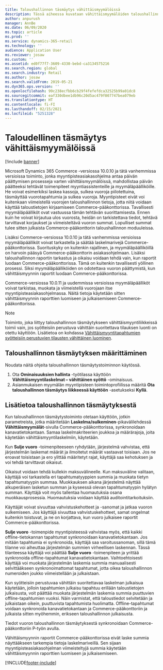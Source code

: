 ```yaml
---
title: Taloushallinnon täsmäytys vähittäismyymälöissä
description: Tässä aiheessa kuvataan vähittäismyymälöiden taloushallinnon täsmäytystä myyntipisteille Microsoft Dynamics 365 Commercessa.
author: anpurush
manager: AnnBe
ms.date: 06/09/2020
ms.topic: article
ms.prod: ''
ms.service: dynamics-365-retail
ms.technology: ''
audience: Application User
ms.reviewer: josaw
ms.custom: ''
ms.assetid: ed0f77f7-3609-4330-bebd-ca3134575216
ms.search.region: global
ms.search.industry: Retail
ms.author: josaw
ms.search.validFrom: 2019-05-21
ms.dyn365.ops.version: ''
ms.openlocfilehash: 99c238ecfbb6cb29f4fefefdca32525b99a01dc8
ms.sourcegitcommit: eaf330dbee1db96c20d5ac479f007747bea079eb
ms.translationtype: HT
ms.contentlocale: fi-FI
ms.lasthandoff: 02/15/2021
ms.locfileid: "5251328"
---
```

# <a name="financial-reconciliation-in-retail-stores"></a>Taloudellinen täsmäytys vähittäismyymälöissä

[!include [banner](includes/banner.md)]

Microsoft Dynamics 365 Commerce -versiossa 10.0.10 ja tätä vanhemmissa versioissa toiminto, jonka myyntipisteasiakasohjelma antaa päivän päättymisen prosesseja varten vähittäismyymälöissä, mahdollistaa päivän päätteeksi tehtävät toimenpiteet myyntiassistenteille ja myymäläpäälliköille. He voivat esimerkiksi laskea kassoja, sulkea vuoroja piilotettuina, täsmäyttää vuorotapahtumia ja sulkea vuoroja. Myyntipisteet eivät voi kuitenkaan viimeistellä vuorojen taloushallinnon tietoja, jotta niitä voidaan käyttää taloustietojen kirjaamiseen Commerce-pääkonttorissa. Tavallisesti myymäläpäälliköt ovat vastuussa tämän tehtävän suorittamisesta. Ennen kuin he voivat kirjautua ulos vuorosta, heidän on tarkistettava tiedot, tehtävä tarvittavat korjaukset ja viimeisteltävä vuoron summat. Lopulliset summat tulee sitten julkaista Commerce-pääkonttorin taloushallinnon moduuleissa.

Lisäksi Commerce-versiossa 10.0.10 ja tätä vanhemmissa versioissa myymäläpäälliköt voivat tarkastella ja säätää laskelmarivejä Commerce-pääkonttorissa. Suorituskyky on kuitenkin rajallinen, ja myymäläpäälliköillä on harvoin pääsyä Commerce-pääkonttorin asiakasohjelmaan. Lisäksi taloushallinnon raportin tarkastus ja oikaisu voidaan tehdä vain, kun raportit luodaan Commerce-pääkonttorissa. Tämä on kuitenkin tavallisesti yöllinen prosessi. Siksi myymäläpäälliköiden on odotettava vuoron päättymistä, kun vähittäismyynnin raportit luodaan Commerce-pääkonttorissa.

Commerce-versiossa 10.0.11 ja uudemmissa versioissa myymäläpäälliköt voivat tarkistaa, muokata ja viimeistellä vuorojaan itse myyntipisteasiakasohjelmassa. Näitä tietoja käytetään sitten vähittäismyynnin raporttien luomiseen ja julkaisemiseen Commerce-pääkonttorissa.

> [!NOTE]
> Toiminto, joka liittyy taloushallinnon täsmäytykseen vähittäismyyntiliikkeissä toimii vain, jos syötteisiin perustuva vähittäin suoritettava tilauksen luonti on otettu käyttöön. Lisätietoa on kohdassa [Vähittäismyyntitapahtumien syötteisiin perustuvien tilausten vähittäinen luominen](trickle-feed.md).

## <a name="set-up-financial-reconciliation"></a>Taloushallinnon täsmäytyksen määrittäminen

Noudata näitä ohjeita taloushallinnon täsmäytystoiminnon käytössä.

1. Ota **Ominaisuuksien hallinta** -työtilassa käyttöön **Vähittäismyyntilaskelmat – vähittäinen syöttö** -ominaisuus.
1. Asianmukaisen myymälän myyntipisteen toimintoprofiilissa määritä **Ota taloushallinnon täsmäytys liikkeessä käyttöön** -asetukseksi **Kyllä**.

## <a name="more-information-about-financial-reconciliation"></a>Lisätietoa taloushallinnon täsmäytyksestä

Kun taloushallinnon täsmäytystoiminto otetaan käyttöön, jotkin parametreista, jotka määritetään **Laskelma/sulkeminen**-pikavälilehdessä **Vähittäismyymälät**-sivulla Commerce-pääkonttorissa, synkronoidaan kanavatietokantaan. Samaa laskelmakriteerien joukkoa ja määrärajoja, joita käytetään vähittäismyyntilaskelmiin, käytetään.

Kun **Sulje vuoro** -toimenpiteeseen ryhdytään, järjestelmä vahvistaa, että järjestelmän laskemat määrät ja ilmoitetut määrät vastaavat toisiaan. Jos ne eroavat toisistaan ja ero ylittää määritetyt rajat, käyttäjä saa kehotuksen ja voi tehdä tarvittavat oikaisut.

Oikaisut voidaan tehdä kullekin maksuvälineelle. Kun maksuväline valitaan, käyttäjä voi tarkastella eri tapahtumatyyppien summia ja muokata tietyn tapahtumatyypin summaa. Muokkauksen aikana järjestelmä näyttää alkuperäisen lasketun summan ja kyseessä olevan tapahtumatyypin hylätyn summan. Käyttäjä voit myös tallentaa huomautuksia osana muokkausprosessia. Huomautuksia voidaan käyttää auditointitarkoituksiin.

Käyttäjät voivat sivuuttaa vahvistuskehotteet ja -sanomat ja jatkaa vuoron sulkemiseen. Jos käyttäjä sivuuttaa vahvistuskehotteet, samat ongelmat kuitenkin toistuvat, ja ne on korjattava, kun vuoro julkaisee raportit Commerce-pääkonttorissa.

**Sulje vuoro** -toimenpide myyntipisteessä vahvistaa myös, että kaikki offline-tietokannan tapahtumat synkronoidaan kanavatietokantaan. Jos mitään tapahtumia ei synkronoida, käyttäjä saa varoitussanoman, sillä tämä tilanne voi aiheuttaa järjestelmän summien virheellisen laskennan. Tässä tilanteessa käyttäjä voi päättää **Sulje vuoro** -toimenpiteen ja yrittää synkronoida offline-tapahtumat kanavatietokantaan. Vaihtoehtoisesti käyttäjä voi muokata järjestelmän laskemia summia manuaalisesti selvittääkseen synkronoimattomat tapahtumat, jotta oikea taloushallinnon numeroiden joukko viimeistellään ja julkaistaan. 

Kun syötteisiin perustuvaa vähittäin suoritettavaa laskelman julkaisua käytetään, jolloin tapahtumien julkaisu tapahtuu erillään taloustietojen julkaisusta, voit päättää muokata järjestelmän laskemia summia puuttuvien offline-tapahtumien vuoksi. Näin varmistat, että taloustiedot selvitetään ja julkaistaan oikein, puuttuvista tapahtumista huolimatta. Offline-tapahtumat voidaan synkronoida kanavatietokantaan ja Commerce-pääkonttoriin ja julkaista sitten myöhemmin, erikseen taloushallinnon julkaisusta.

Tiedot vuoron taloushallinnon täsmäytyksestä synkronoidaan Commerce-pääkonttoriin P-työn avulla.

Vähittäismyynnin raportit Commerce-pääkonttorissa eivät laske summia näyttääkseen tarkempia tietoja laskelmariveillä. Sen sijaan myyntipisteasiakasohjelman viimeisteltyjä summia käytetään vähittäismyynnin raporttien luomiseen ja julkaisemiseen.


[!INCLUDE[footer-include](../includes/footer-banner.md)]